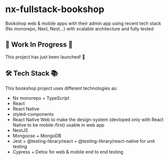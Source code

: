 # nx-fullstack-bookshop
Bookshop web &amp; mobile apps with their admin app using recent tech stack (Nx monorepo, Next, Nest...) with scalable architecture and fully tested

## 🚧 Work In Progress 🚧

This project has just been launched! 🐣

## 🛠 Tech Stack 📚

This bookshop project uses different technologies as:
- Nx monorepo + TypeScript
- React
- React Native
- styled-components
- React Native Web to make the design-system (devloped only with React Native to be mobile-first) usable in web app
- NestJS
- Mongoose + MongoDB
- Jest + @testing-library/react + @testing-library/react-native for unit testing
- Cypress + Detox for web & mobile end to end testing
